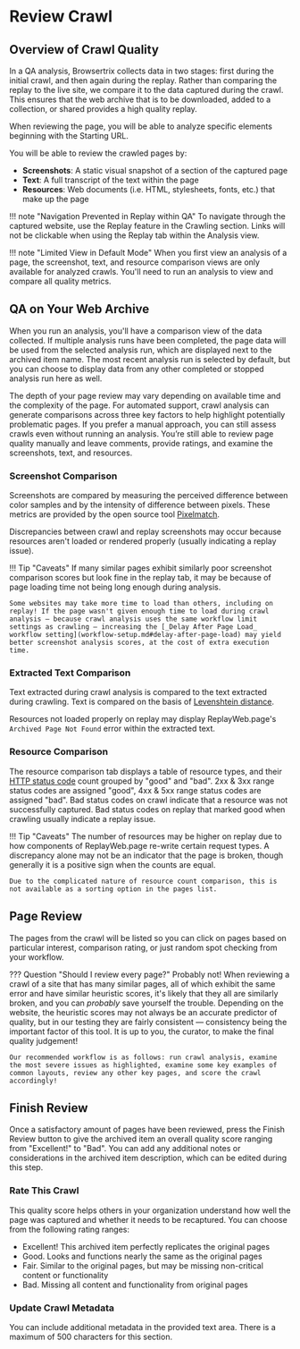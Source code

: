 # Review Crawl

## Overview of Crawl Quality
In a QA analysis, Browsertrix collects data in two stages: first during the initial crawl, and then again during the replay. Rather than comparing the replay to the live site, we compare it to the data captured during the crawl. This ensures that the web archive that is to be downloaded, added to a collection, or shared provides a high quality replay.

When reviewing the page, you will be able to analyze specific elements beginning with the Starting URL. 

You will be able to review the crawled pages by:

- **Screenshots**: A static visual snapshot of a section of the captured page
- **Text**: A full transcript of the text within the page
- **Resources**: Web documents (i.e. HTML, stylesheets, fonts, etc.) that make up the page

!!! note "Navigation Prevented in Replay within QA"
    To navigate through the captured website, use the Replay feature in the Crawling section. Links will not be clickable when using the Replay tab within the Analysis view.

!!! note "Limited View in Default Mode"
    When you first view an analysis of a page, the screenshot, text, and resource comparison views are only available for analyzed crawls. You'll need to run an analysis to view and compare all quality metrics.
    
## QA on Your Web Archive
When you run an analysis, you'll have a comparison view of the data collected. If multiple analysis runs have been completed, the page data will be used from the selected analysis run, which are displayed next to the archived item name. The most recent analysis run is selected by default, but you can choose to display data from any other completed or stopped analysis run here as well.

The depth of your page review may vary depending on available time and the complexity of the page. For automated support, crawl analysis can generate comparisons across three key factors to help highlight potentially problematic pages. If you prefer a manual approach, you can still assess crawls even without running an analysis. You’re still able to review page quality manually and leave comments, provide ratings, and examine the screenshots, text, and resources.

### Screenshot Comparison
Screenshots are compared by measuring the perceived difference between color samples and by the intensity of difference between pixels. These metrics are provided by the open source tool [Pixelmatch](https://observablehq.com/@mourner/pixelmatch-demo).

Discrepancies between crawl and replay screenshots may occur because resources aren't loaded or rendered properly (usually indicating a replay issue).

!!! Tip "Caveats"
    If many similar pages exhibit similarly poor screenshot comparison scores but look fine in the replay tab, it may be because of page loading time not being long enough during analysis.

    Some websites may take more time to load than others, including on replay! If the page wasn't given enough time to load during crawl analysis — because crawl analysis uses the same workflow limit settings as crawling — increasing the [_Delay After Page Load_ workflow setting](workflow-setup.md#delay-after-page-load) may yield better screenshot analysis scores, at the cost of extra execution time.

### Extracted Text Comparison
Text extracted during crawl analysis is compared to the text extracted during crawling. Text is compared on the basis of [Levenshtein distance](https://en.wikipedia.org/wiki/Levenshtein_distance).

Resources not loaded properly on replay may display ReplayWeb.page's `Archived Page Not Found` error within the extracted text.

### Resource Comparison
The resource comparison tab displays a table of resource types, and their [HTTP status code](https://en.wikipedia.org/wiki/List_of_HTTP_status_codes) count grouped by "good" and "bad". 2xx & 3xx range status codes are assigned "good", 4xx & 5xx range status codes are assigned "bad". Bad status codes on crawl indicate that a resource was not successfully captured. Bad status codes on replay that marked good when crawling usually indicate a replay issue.

!!! Tip "Caveats"
    The number of resources may be higher on replay due to how components of ReplayWeb.page re-write certain request types. A discrepancy alone may not be an indicator that the page is broken, though generally it is a positive sign when the counts are equal.

    Due to the complicated nature of resource count comparison, this is not available as a sorting option in the pages list.

## Page Review
The pages from the crawl will be listed so you can click on pages based on particular interest, comparison rating, or just random spot checking from your workflow.

<!-- ### sort by approval
### leave comments
### rate -->

??? Question "Should I review every page?"
    Probably not! When reviewing a crawl of a site that has many similar pages, all of which exhibit the same error and have similar heuristic scores, it's likely that they all are similarly broken, and you can _probably_ save yourself the trouble. Depending on the website, the heuristic scores may not always be an accurate predictor of quality, but in our testing they are fairly consistent — consistency being the important factor of this tool. It is up to you, the curator, to make the final quality judgement!

    Our recommended workflow is as follows: run crawl analysis, examine the most severe issues as highlighted, examine some key examples of common layouts, review any other key pages, and score the crawl accordingly!

## Finish Review
Once a satisfactory amount of pages have been reviewed, press the Finish Review button to give the archived item an overall quality score ranging from "Excellent!" to "Bad". You can add any additional notes or considerations in the archived item description, which can be edited during this step.

### Rate This Crawl
This quality score helps others in your organization understand how well the page was captured and whether it needs to be recaptured. You can choose from the following rating ranges:
- Excellent! This archived item perfectly replicates the original pages
- Good. Looks and functions nearly the same as the original pages
- Fair. Similar to the original pages, but may be missing non-critical content or functionality
- Bad. Missing all content and functionality from original pages

### Update Crawl Metadata
You can include additional metadata in the provided text area. There is a maximum of 500 characters for this section.